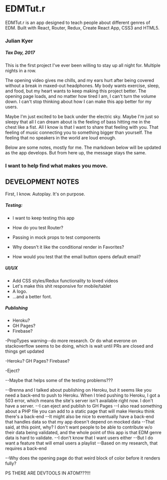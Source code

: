 # EDMTut.r

EDMTut.r is an app designed to teach people about different genres of EDM.
Built with React, Router, Redux, Create React App, CSS3 and HTML5.

### Julian Kyer 
##### Tax Day, 2017

This is the first project I've ever been willing to stay up all night for. Multiple nights in a row. 

The opening video gives me chills, and my ears hurt after being covered without a break in maxed-out headphones. My body wants exercise, sleep, and food, but my heart wants to keep making this project better. The opening page loads, and no matter how tired I am, I can't turn the volume down. I can't stop thinking about how I can make this app better for my users.

Maybe I'm just excited to be back under the electric sky. Maybe I'm just so sleepy that all I can dream about is the feeling of bass hitting me in the chest like a fist. All I know is that I want to share that feeling with you. That feeling of music connecting you to something bigger than yourself. The feeling that no speakers in the world are loud enough.

Below are some notes, mostly for me. The markdown below will be updated as the app develops. But from here up, the message stays the same. 
### I want to help find what makes you move.

## DEVELOPMENT NOTES 

First, I know. Autoplay. It's on purpose.

##### Testing:
* I want to keep testing this app

* How do you test Router?

* Passing in mock props to test components

* Why doesn't it like the conditional render in Favorites?

* How would you test that the email button opens default email?

##### UI/UX
* Add CSS styles/Redux functionality to loved videos
* Let's make this shit responsive for mobile/tablet
* A logo.
* ...and a better font.

##### Publishing 
* Heroku?
* GH Pages? 
* Firebase?



-PropTypes warning--do more research. Or do what everone on stackoverflow seems
 to be doing, which is wait until PRs are closed and things get updated
 
-Heroku? GH Pages? Firebase?

-Eject? 

--Maybe that helps some of the testing problems???

--Brenna and I talked about publishing on Heroku, but it seems like you need
  a back-end to push to Heroku. When I tried pushing to Heroku, I got a 503 error, 
  which means the site's server isn't available right now. I don't have a server.
  --I can eject and publish to GH Pages
  --I also read something about a PHP file you can add to a static page that will
    make Heroku think there's a back-end
  --It might also be nice to eventually have a back-end that handles data so that 
    my app doesn't depend on mocked data
    --That said, at this point, why? I don't want people to be able to contribute w/o
      their data being validated, and the whole point of this app is that EDM genre 
      data is hard to validate.
    --I don't know that I want users either
    --But I do want a feature that will email users a playlist
      --Based on my research, that requires a back-end
      
--Why does the opening page do that weird block of color before it renders fully?

PS THERE ARE DEVTOOLS IN ATOM???!!!

